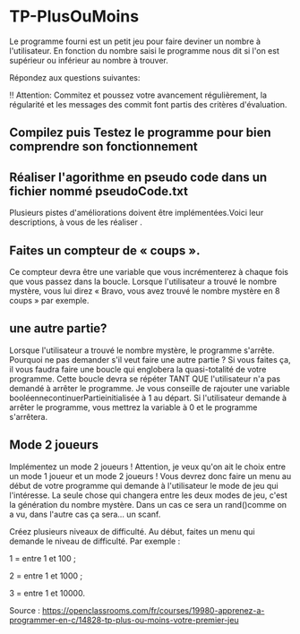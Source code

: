# TP-PlusOuMoins

Le programme fourni est un petit jeu pour faire deviner un nombre à l'utilisateur.
En fonction du nombre saisi le programme nous dit si l'on est supérieur ou inférieur au nombre à trouver.

Répondez aux questions suivantes:

:bangbang: Attention: Commitez et poussez votre avancement régulièrement, la régularité et les messages des commit font partis des critères d'évaluation.

## Compilez puis Testez le programme pour bien comprendre son fonctionnement

## Réaliser l'agorithme en pseudo code dans un fichier nommé pseudoCode.txt


Plusieurs pistes d'améliorations doivent être implémentées.Voici leur descriptions, à vous de les réaliser .

## Faites un compteur de « coups ». 
Ce compteur devra être une variable que vous incrémenterez à chaque fois que vous passez dans la boucle. Lorsque l'utilisateur a trouvé le nombre mystère, vous lui direz « Bravo, vous avez trouvé le nombre mystère en 8 coups » par exemple.

## une autre partie?
Lorsque l'utilisateur a trouvé le nombre mystère, le programme s'arrête. Pourquoi ne pas demander s'il veut faire une autre partie ?
Si vous faites ça, il vous faudra faire une boucle qui englobera la quasi-totalité de votre programme. Cette boucle devra se répéter TANT QUE l'utilisateur n'a pas demandé à arrêter le programme. Je vous conseille de rajouter une variable booléennecontinuerPartieinitialisée à 1 au départ. Si l'utilisateur demande à arrêter le programme, vous mettrez la variable à 0 et le programme s'arrêtera.

## Mode 2 joueurs
Implémentez un mode 2 joueurs ! Attention, je veux qu'on ait le choix entre un mode 1 joueur et un mode 2 joueurs !
Vous devrez donc faire un menu au début de votre programme qui demande à l'utilisateur le mode de jeu qui l'intéresse.
La seule chose qui changera entre les deux modes de jeu, c'est la génération du nombre mystère. Dans un cas ce sera un rand()comme on a vu, dans l'autre cas ça sera… un scanf.

Créez plusieurs niveaux de difficulté. Au début, faites un menu qui demande le niveau de difficulté. Par exemple :

1 = entre 1 et 100 ;

2 = entre 1 et 1000 ;

3 = entre 1 et 10000.



Source : https://openclassrooms.com/fr/courses/19980-apprenez-a-programmer-en-c/14828-tp-plus-ou-moins-votre-premier-jeu
